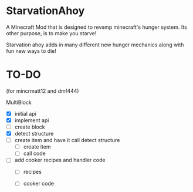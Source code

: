 StarvationAhoy
==============

A Minecraft Mod that is designed to revamp minecraft's hunger system. Its other purpose, is to make you starve!

Starvation ahoy adds in many different new hunger mechanics along with fun new ways to die!


TO-DO
========

(for mincrmatt12 and dmf444)

MultiBlock

- [x] initial api
- [x] implement api
- [ ] create block
- [x] detect structure
- [ ] create item and have it call detect structure
  - [ ] create item
  - [ ] call code
- [ ] add cooker recipes and handler code
  - [ ] recipes
  - [ ] cooker code


